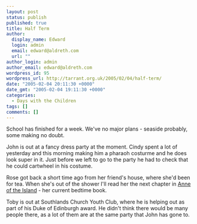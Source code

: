 ```yaml
---
layout: post
status: publish
published: true
title: Half Term
author:
  display_name: Edward
  login: admin
  email: edward@aldreth.com
  url: ""
author_login: admin
author_email: edward@aldreth.com
wordpress_id: 95
wordpress_url: http://tarrant.org.uk/2005/02/04/half-term/
date: "2005-02-04 20:11:30 +0000"
date_gmt: "2005-02-04 19:11:30 +0000"
categories:
  - Days with the Children
tags: []
comments: []
---
```


School has finished for a week. We\'ve no major plans - seaside
probably, some making no doubt.

John is out at a fancy dress party at the moment. Cindy spent a lot of
yesterday and this morning making him a pharaoh costurme and he does
look super in it. Just before we left to go to the party he had to check
that he could cartwheel in his costume.

Rose got back a short time ago from her friend\'s house, where she\'d
been for tea. When she\'s out of the shower I\'ll read her the next
chapter in [Anne of the Island][1] - her current bedtime book.

Toby is out at Southlands Church Youth Club, where he is helping out as
part of his Duke of Edinburgh award. He didn\'t think there would be
many people there, as a lot of them are at the same party that John has
gone to.



[1]: https://www.amazon.co.uk/exec/obidos/ASIN/0140367772/qid=1107547525/ref=sr_8_xs_ap_i1_xgl/026-1845066-6598824
